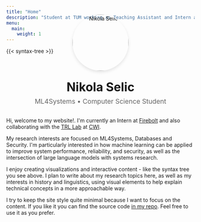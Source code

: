 ```yaml
---
title: "Home"
description: "Student at TUM working as Teaching Assistant and Intern at Firebolt. Research interests in ML4Systems, LLMs<!-- , security --> and privacy. Collaborating with TRL Lab at CWI."
menu:
  main:
    weight: 1
---
```


{{< syntax-tree >}}

<div style="text-align: center; margin: -120px 0 1rem 0; position: relative; z-index: 10;">
  <img src="/images/profile.jpg" alt="Nikola Selic" style="width: 150px; height: 150px; border-radius: 50%; object-fit: cover; margin-bottom: 1rem; box-shadow: 0 4px 8px rgba(0,0,0,0.1);">
  <h1 style="margin: 0.5rem 0; font-size: 2rem; color: var(--text-color);">Nikola Selic</h1>
  <p style="margin: 0 0 1rem 0; font-size: 1.1rem; color: var(--text-muted, #666);">ML4Systems <!-- • Security Research --> • Computer Science Student</p>
  
  <div style="display: flex; justify-content: center; gap: 15px; margin-bottom: 1rem;">
    <a href="https://github.com/Selich" target="_blank" style="color: var(--text-muted, #666); font-size: 1.5rem; text-decoration: none; transition: color 0.3s ease;" onmouseover="this.style.color='var(--link-color, #0066cc)'" onmouseout="this.style.color='var(--text-muted, #666)'">
      <i class="fab fa-github"></i>
    </a>
    <a href="https://www.linkedin.com/in/nikola-selic" target="_blank" style="color: var(--text-muted, #666); font-size: 1.5rem; text-decoration: none; transition: color 0.3s ease;" onmouseover="this.style.color='var(--link-color, #0066cc)'" onmouseout="this.style.color='var(--text-muted, #666)'">
      <i class="fab fa-linkedin"></i>
    </a>
    <a href="https://x.com/nikola_selic" target="_blank" style="color: var(--text-muted, #666); font-size: 1.5rem; text-decoration: none; transition: color 0.3s ease;" onmouseover="this.style.color='var(--link-color, #0066cc)'" onmouseout="this.style.color='var(--text-muted, #666)'">
      <i class="fab fa-x-twitter"></i>
    </a>
    <a href="https://bsky.app/profile/nikola.bsky.social" target="_blank" style="color: var(--text-muted, #666); font-size: 1.5rem; text-decoration: none; transition: color 0.3s ease;" onmouseover="this.style.color='var(--link-color, #0066cc)'" onmouseout="this.style.color='var(--text-muted, #666)'">
      <i class="fas fa-cloud"></i>
    </a>
    <a href="https://scholar.google.com/citations?user=AfDUD-gAAAAJ&hl=en" target="_blank" style="color: var(--text-muted, #666); font-size: 1.5rem; text-decoration: none; transition: color 0.3s ease;" onmouseover="this.style.color='var(--link-color, #0066cc)'" onmouseout="this.style.color='var(--text-muted, #666)'">
      <i class="fas fa-graduation-cap"></i>
    </a>
  </div>
</div>

Hi, welcome to my website!. I'm currently an Intern at [Firebolt](https://www.firebolt.io/) and also collaborating with the [TRL Lab](https://trl-lab.github.io/) at [CWI](https://www.cwi.nl/).

My research interests are focused on ML4Systems, Databases and Security. I'm particularly interested in how machine learning can be applied to improve system performance, reliability, and security, as well as the intersection of large language models with systems research.

I enjoy creating visualizations and interactive content - like the syntax tree you see above. I plan to write about my research topics here, as well as my interests in history and linguistics, using visual elements to help explain technical concepts in a more approachable way.

I try to keep the site style quite minimal because I want to focus on the content. If you like it you can find the source code [in my repo](https://github.com/Selich/selich.github.io). Feel free to use it as you prefer.

